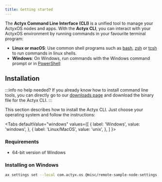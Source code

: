 ```yaml
---
title: Getting started
---
```


The **Actyx Command Line Interface (CLI)** is a unified tool to manage your ActyxOS nodes and apps. With the **Actyx CLI**, you can interact with your ActyxOS environment by running commands in your favourite terminal program:

- **Linux or macOS**: Use common shell programs such as [bash](https://www.gnu.org/software/bash/), [zsh](http://www.zsh.org/) or [tcsh](https://www.tcsh.org/) to run commands in linux shells.
- **Windows**: On Windows, run commands with the Windows command prompt or in [PowerShell](https://docs.microsoft.com/en-us/powershell/scripting/overview?view=powershell-7)

## Installation

:::info no help needed?
If you already know how to install command line tools, you can directly go to our [downloads page](https://downloads.actyx.com/) and download the binary file for the Actyx CLI.
:::

This section describes how to install the Actyx CLI. Just choose your operating system and follow the instructions:

<Tabs
  defaultValue="windows"
  values={[
    { label: 'Windows', value: 'windows', },
    { label: 'Linux/MacOS', value: 'unix', },
  ]
}>
<TabItem value="windows">

### Requirements
- 64-bit version of Windows

### Installing on Windows

</TabItem>
<TabItem value="unix">

```bash
ax settings set --local com.actyx.os @misc/remote-sample-node-settings.yml <DEVICE_IP>
```

</TabItem>
</Tabs>
